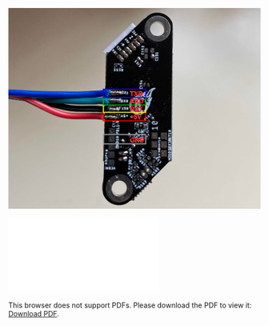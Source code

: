 ![](../../assets/images/board-images/easy-piezi/pp-v2.1.2-uart-wiring.png)

<object data="../../other/USB-UART-Wiring-Example.pdf" type="application/pdf" width="100%" height="450px">
    <embed src="../../other/USB-UART-Wiring-Example.pdf">
        <p>This browser does not support PDFs. Please download the PDF to view it: <a href="../../other/USB-UART-Wiring-Example.pdf">Download PDF</a>.</p>
    </embed>
</object>